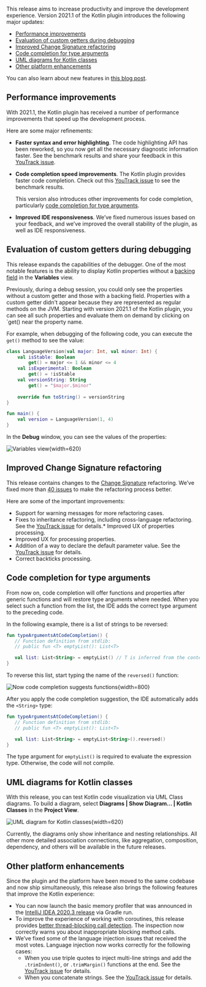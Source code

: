 [//]: # (title: Kotlin 插件 2021.1 的新特性)

This release aims to increase productivity and improve the development experience. Version 2021.1 of the Kotlin plugin introduces the following major updates:
* [Performance improvements](#performance-improvements)
* [Evaluation of custom getters during debugging](#evaluation-of-custom-getters-during-debugging)
* [Improved Change Signature refactoring](#improved-change-signature-refactoring)
* [Code completion for type arguments](#code-completion-for-type-arguments)
* [UML diagrams for Kotlin classes](#uml-diagrams-for-kotlin-classes)
* [Other platform enhancements](#other-platform-enhancements)

You can also learn about new features in [this blog post](https://blog.jetbrains.com/kotlin/2021/04/kotlin-plugin-2021-1-released/).

## Performance improvements

With 2021.1, the Kotlin plugin has received a number of performance improvements that speed up the development process.

Here are some major refinements:

* **Faster syntax and error highlighting**. The code highlighting API has been reworked, so you now get all the necessary diagnostic information faster. See the benchmark results and share your feedback in this [YouTrack issue](https://youtrack.jetbrains.com/issue/KT-37702#focus=Comments-27-4775165.0-0).

* **Code completion speed improvements**. The Kotlin plugin provides faster code completion. Check out this [YouTrack issue](https://youtrack.jetbrains.com/issue/KTIJ-1015#focus=Comments-27-4775642.0-0) to see the benchmark results.

  This version also introduces other improvements for code completion, particularly [code completion for type arguments](#code-completion-for-type-arguments).

* **Improved IDE responsiveness**. We’ve fixed numerous issues based on your feedback, and we’ve improved the overall stability of the plugin, as well as IDE responsiveness.

## Evaluation of custom getters during debugging

This release expands the capabilities of the debugger. One of the most notable features is the ability to display Kotlin properties without a [backing field](properties.md#backing-fields) in the **Variables** view.

Previously, during a debug session, you could only see the properties without a custom getter and those with a backing field. Properties with a custom getter didn't appear because they are represented as regular methods on the JVM. Starting with version 2021.1 of the Kotlin plugin, you can see all such properties and evaluate them on demand by clicking on `get() near the property name.

For example, when debugging of the following code, you can execute the `get()` method to see the value:

```kotlin
class LanguageVersion(val major: Int, val minor: Int) {
    val isStable: Boolean
        get() = major <= 1 && minor <= 4
    val isExperimental: Boolean
        get() = !isStable
    val versionString: String
        get() = "$major.$minor"
    
    override fun toString() = versionString
}

fun main() {
    val version = LanguageVersion(1, 4)
}
```

In the **Debug** window, you can see the values of the properties:

![Variables view](debugging-variables-view.png){width=620}

## Improved Change Signature refactoring

This release contains changes to the [Change Signature](https://www.jetbrains.com/help/idea/change-signature.html) refactoring. We’ve fixed more than [40 issues](https://youtrack.jetbrains.com/issue/KTIJ-685) to make the refactoring process better.

Here are some of the important improvements:
* Support for warning messages for more refactoring cases.
* Fixes to inheritance refactoring, including cross-language refactoring.
  See the [YouTrack issue](https://youtrack.jetbrains.com/issue/KTIJ-966) for details.* Improved UX of properties processing.
* Improved UX for processing properties.
* Addition of a way to declare the default parameter value.
  See the [YouTrack issue](https://youtrack.jetbrains.com/issue/KTIJ-903) for details.
* Correct backticks processing.

## Code completion for type arguments

From now on, code completion will offer functions and properties after generic functions and will restore type arguments where needed. When you select such a function from the list, the IDE adds the correct type argument to the preceding code.

In the following example, there is a list of strings to be reversed:

```kotlin
fun typeArgumentsAtCodeCompletion() {
   // Function definition from stdlib:
   // public fun <T> emptyList(): List<T>

   val list: List<String> = emptyList() // T is inferred from the context (explicit variable type)
}
```

To reverse this list, start typing the name of the `reversed()` function:

![Now code completion suggests functions](code-completion-type-arguments.png){width=800}

After you apply the code completion suggestion, the IDE automatically adds the `<String>` type:

```kotlin
fun typeArgumentsAtCodeCompletion() {
   // Function definition from stdlib:
   // public fun <T> emptyList(): List<T>

   val list: List<String> = emptyList<String>().reversed()
}
```

The type argument for `emptyList()` is required to evaluate the expression type. Otherwise, the code will not compile.

## UML diagrams for Kotlin classes

With this release, you can test Kotlin code visualization via UML Class diagrams. To build a diagram, select **Diagrams | Show Diagram... | Kotlin Classes** in the **Project View**.

![UML diagram for Kotlin classes](kotlin-classes-uml-diagram.png){width=620}

Currently, the diagrams only show inheritance and nesting relationships. All other more detailed association connections, like aggregation, composition, dependency, and others will be available in the future releases.

## Other platform enhancements

Since the plugin and the platform have been moved to the same codebase and now ship simultaneously, this release also brings the following features that improve the Kotlin experience:

* You can now launch the basic memory profiler that was announced in the [IntelliJ IDEA 2020.3 release](https://www.jetbrains.com/idea/whatsnew/#debugger) via Gradle run.
* To improve the experience of working with coroutines, this release provides [better thread-blocking call detection](https://youtrack.jetbrains.com/issue/KTIJ-826).
  The inspection now correctly warns you about inappropriate blocking method calls.
* We’ve fixed some of the language injection issues that received the most votes. Language injection now works correctly for the following cases:
  * When you use triple quotes to inject multi-line strings and add the `.trimIndent()`, or `.trimMargin()` functions at the end. See the [YouTrack issue](https://youtrack.jetbrains.com/issue/KTIJ-679) for details.
  * When you concatenate strings. See the [YouTrack issue](https://youtrack.jetbrains.com/issue/KTIJ-855) for details.